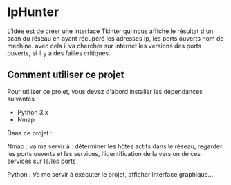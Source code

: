 # IpHunter

L’idée est de créer une interface Tkinter qui nous affiche le résultat d'un scan du réseau en ayant récupéré les adresses Ip, les ports ouverts nom de machine. avec cela il va chercher sur internet les versions des ports ouverts, si il y a des failles critiques.

## Comment utiliser ce projet

Pour utiliser ce projet, vous devez d'abord installer les dépendances suivantes :

-   Python 3.x
-   Nmap

Dans ce projet : 

Nmap : va me servir à : déterminer les hôtes actifs dans le réseau, regarder les ports ouverts et les services, l’identification de la version de ces services sur le/les ports

Python : Va me servir à éxécuter le projet, afficher interface graphique…

